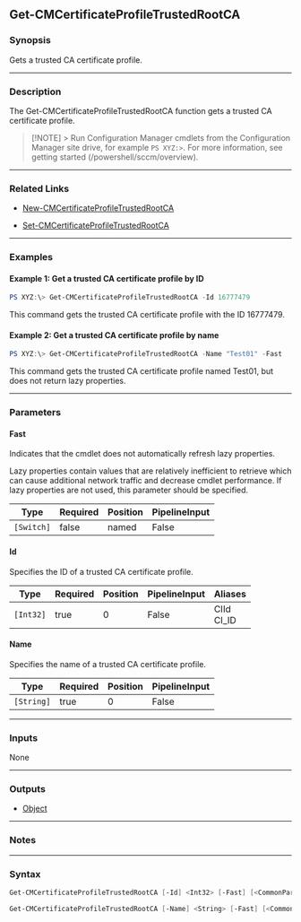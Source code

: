 Get-CMCertificateProfileTrustedRootCA
-------------------------------------




### Synopsis
Gets a trusted CA certificate profile.



---


### Description

The Get-CMCertificateProfileTrustedRootCA function gets a trusted CA certificate profile.



> [!NOTE] > Run Configuration Manager cmdlets from the Configuration Manager site drive, for example `PS XYZ:>`. For more information, see getting started (/powershell/sccm/overview).



---


### Related Links
* [New-CMCertificateProfileTrustedRootCA](New-CMCertificateProfileTrustedRootCA)



* [Set-CMCertificateProfileTrustedRootCA](Set-CMCertificateProfileTrustedRootCA)





---


### Examples
#### Example 1: Get a trusted CA certificate profile by ID
```PowerShell
PS XYZ:\> Get-CMCertificateProfileTrustedRootCA -Id 16777479
```
This command gets the trusted CA certificate profile with the ID 16777479.
#### Example 2: Get a trusted CA certificate profile by name
```PowerShell
PS XYZ:\> Get-CMCertificateProfileTrustedRootCA -Name "Test01" -Fast
```
This command gets the trusted CA certificate profile named Test01, but does not return lazy properties.


---


### Parameters
#### **Fast**

Indicates that the cmdlet does not automatically refresh lazy properties.


Lazy properties contain values that are relatively inefficient to retrieve which can cause additional network traffic and decrease cmdlet performance. If lazy properties are not used, this parameter should be specified.






|Type      |Required|Position|PipelineInput|
|----------|--------|--------|-------------|
|`[Switch]`|false   |named   |False        |



#### **Id**

Specifies the ID of a trusted CA certificate profile.






|Type     |Required|Position|PipelineInput|Aliases       |
|---------|--------|--------|-------------|--------------|
|`[Int32]`|true    |0       |False        |CIId<br/>CI_ID|



#### **Name**

Specifies the name of a trusted CA certificate profile.






|Type      |Required|Position|PipelineInput|
|----------|--------|--------|-------------|
|`[String]`|true    |0       |False        |





---


### Inputs
None





---


### Outputs
* [Object](https://learn.microsoft.com/en-us/dotnet/api/System.Object)






---


### Notes




---


### Syntax
```PowerShell
Get-CMCertificateProfileTrustedRootCA [-Id] <Int32> [-Fast] [<CommonParameters>]
```
```PowerShell
Get-CMCertificateProfileTrustedRootCA [-Name] <String> [-Fast] [<CommonParameters>]
```
